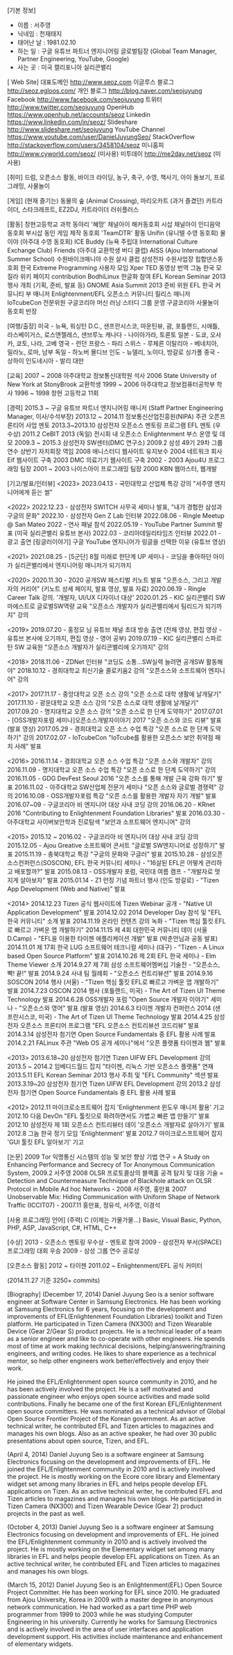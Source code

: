 [기본 정보]
- 이름 : 서주영
- 닉네임 : 천재태지
- 태어난 날 : 1981.02.10
- 하는 일 : 구글 유튜브 파트너 엔지니어링 글로벌팀장 (Global Team Manager, Partner Engineering, YouTube, Google)
- 사는 곳 : 미국 캘리포니아 실리콘밸리

[ Web Site]
대표도메인 http://www.seoz.com
이글루스 블로그 http://seoz.egloos.com/
개인 블로그 http://blog.naver.com/seojuyung
Facebook http://www.facebook.com/seojuyung
트위터 http://www.twitter.com/seojuyung
OpenHub https://www.openhub.net/accounts/seoz
Linkedin https://www.linkedin.com/in/seoz/
Slideshare http://www.slideshare.net/seojuyung
YouTube Channel https://www.youtube.com/user/DanielJuyungSeo/
StackOverflow http://stackoverflow.com/users/3458104/seoz
미니홈피 http://www.cyworld.com/seoz/ (미사용)
미투데이 http://me2day.net/seoz (미사용)

[취미]
드럼, 오픈소스 활동, 바이크 라이딩, 농구, 축구, 수영, 책사기, 아이 돌보기, 프로그래밍, 사물놀이

[게임]
(현재 즐기는) 동물의 숲 (Animal Crossing), 마리오카트
(과거 즐겼던) 카트라이더, 스타크래프트, EZ2DJ, 카트라이더 러쉬플러스

[활동]
창현고등학교 과학 동아리 '혜망'
채널아이 해커동호회 시삽
채널아이 인디음악동호회 부시삽
동인 게임 제작 동호회 'TeamDTR' 활동
Unifin (유니텔 수영 동호회)
물이야 (아주대 수영 동호회)
ICE Buddy (뉴욕 주립대 International Culture Exchange Club)
Friends (아주대 교환학생 버디 클럽)
AISS (Ajou International Summer School)
수원바이크매니아
수원 살사 클럽
삼성전자 수원사업장 힙합댄스동호회
한국 Extreme Programming 사용자 모임 Xper
TED 동영상 번역
그놈 한국
모질라 위키 페이지 contribution
BodhiLinux 한글화 참여
EFL Korean Seminar 2013 행사 개최 (기획, 준비, 발표 등)
GNOME Asia Summit 2013 준비 위원
EFL 한국 커뮤니티 부 매니저
Enlightenment/EFL 오픈소스 커뮤니티 릴리스 매니저
IoTcubeCon 전문위원
구글코리아 머신 러닝 스터디 그룹 운영
구글코리아 사물놀이 동호회 반장

[여행/출장]
미국 - 뉴욕, 워싱턴 D.C., 샌프란시스코, 마운틴뷰, 괌, 포틀랜드, 시애틀, 라스베이거스, 로스앤젤레스, 샌브루노
캐나다 - 나이아가라, 토론토
일본 - 도쿄, 오사카, 쿄토, 나라, 고베
영국 - 런던
프랑스 - 파리
스위스 - 루체른
이탈리아 - 베네치아, 밀라노, 로마, 남부
독일 - 하노버
몰디브
인도 - 뉴델리, 노이다, 방갈로
싱가폴
중국 - 상하이
인도네시아 - 발리
대만

[교육]
2007 ~ 2008 아주대학교 정보통신대학원 석사
2006 State University of New York at StonyBrook 교환학생
1999 ~ 2006 아주대학교 정보컴퓨터공학부 학사
1996 ~ 1998 창현 고등학교 11회

[경력]
2015.3 ~ 구글 유튜브 파트너 엔지니어링 매니저 (Staff Partner Engineering Manager, 이사/수석부장)
2013.12 ~ 2014.11 정보통신산업진흥원(NIPA) 주관 오픈프론티어 사업 멘토
2013.3~2013.10 삼성전자 오픈소스 멘토링 프로그램 EFL 멘토 (우수상)
2011.2 CeBIT 2013 (독일) 전시회 내 오픈소스 Enlightenment 부스 운영 및 데모
2009.3 ~ 2015.3 삼성전자 SW센터(DMC 연구소)
2009.2 삼성 49기 29차 그룹연수 상반기 자치회장 역임
2008 애니스터디 웹사이트 유지보수
2004 네트워크 회사 Eif 웹사이트 구축
2003 DMC 의료기기 웹사이트 구축
2002 - 2003 Ajou4U 프로그래밍 팀장
2001 ~ 2003 나이스아이 프로그래밍 팀장
2000 KBN 웹마스터, 웹개발


[기고/발표/인터뷰]
<2023>
2023.04.13 - 국민대학교 산업체 특강 강의 "서주영 엔지니어에게 듣는 썰"

<2022>
2022.12.23 - 삼성전자 SWITCH 사무국 세미나 발표, "내가 경험한 삼성과 구글의 문화"
2022.10 - 삼성전자 Gen Z Lab 인터뷰
2022.08.06 - Ringle Meetup @ San Mateo 2022 - 연사 패널 참석
2022.05.19 - YouTube Partner Summit 발표 (미국 실리콘밸리 유튜브 본사)
2022.03 - 코리아데일리타임즈 인터뷰
2022.01 - 광고 출연 [링글러이야기] 구글 YouTube 엔지니어가 링글을 선택한 이유 (유튜브 영상)

<2021>
2021.08.25 - [5군단] 8월  미래로 한단계 UP 세미나 - 코딩을 좋아하던 아이가 실리콘밸리에서 엔지니어링 매니저가 되기까지

<2020>
2020.11.30 - 2020 공개SW 페스티벌 키노트 발표 "오픈소스, 그리고 개발자의 커리어" (키노트 상세 페이지, 발표 영상, 발표 자료)
2020.06.19 - Ringle Career Talk 강의. '개발자, UI/UX 디자이너 대상'
2020.01.25 - KIC 실리콘밸리 SW마에스트로 글로벌SW역량 교육 "오픈소스 개발자가 실리콘밸리에서 팀리드가 되기까지" 강의

<2019>
2019.07.20 - 홍정모 님 유튜브 채널 초대 방송 출연 (전체 영상, 편집 영상 - 유튜브 본사에 오기까지, 편집 영상 - 영어 공부)
2019.07.19 - KIC 실리콘밸리 스파르탄 SW 교육원 "오픈소스 개발자가 실리콘밸리에 오기까지" 강의

<2018>
2018.11.06 - ZDNet 인터뷰 "코딩도 소통...SW실력 늘려면 공개SW 활동해야"
2018.10.12 - 경희대학교 최신기술 콜로키움2 강의 "오픈소스와 소프트웨어 엔지니어" 강의

<2017>
2017.11.17 - 중앙대학교 오픈 소스 강의 "오픈 소스로 대학 생활에 날개달기"
2017.11.10 - 광운대학교 오픈 소스 강의 "오픈 소스로 대학 생활에 날개달기"
2017.09.20 - 명지대학교 오픈 소스 강의 "오픈 소스로 한 단계 도약하기"
2017.07.01 - [OSS개발자포럼 세미나]오픈소스개발자이야기 2017 "오픈 소스와 코드 리뷰" 발표 (발표 영상)
2017.05.29 - 경희대학교 오픈 소스 수업 특강 "오픈 소스로 한 단계 도약하기" 강의
2017.02.07 - IoTcubeCon "IoTcube를 활용한 오픈소스 보안 취약점 패치 사례" 발표

<2016>
2016.11.14 - 경희대학교 오픈 소스 수업 특강 "오픈 소스와 개발자" 강의
2016.11.09 - 명지대학교 오픈 소스 수업 특강 "오픈 소스로 한 단계 도약하기" 강의
2016.11.05 - GDG DevFest Seoul 2016 "오픈 소스를 통해 개발 근육 강화 하기" 발표
2016.11.02 - 아주대학교 SW산업체 전문가 세미나 "오픈 소스와 글로벌 경쟁력" 강의
2016.10.08 - OSS개발자포럼 특강 "오픈 소스를 활용한 개발자 자기 개발" 발표
2016.07~09 - 구글코리아 비 엔지니어 대상 사내 코딩 강의
2016.06.20 - KRnet 2016 "Contributing to Enlightenment Foundation Libraries" 발표
2016.03.30 - 아주대학교 사이버보안학과 진로탐색 "보안과 소프트웨어 엔지니어" 강의

<2015>
2015.12 ~ 2016.02 - 구글코리아 비 엔지니어 대상 사내 코딩 강의
2015.12.05 - Ajou Greative 소프트웨어 콘서트 "글로벌 SW엔지니어로 성장하기" 발표
2015.11.19 - 충북대학교 특강 "구글의 문화와 구글러" 발표
2015.10.28 - 삼성오픈소스컨퍼런스(SOSCON), EFL 한국 커뮤니티 세미나 - "16살된 EFL은 어떻게 관리하고 배포할까?" 발표
2015.08.13 - OSS개발자 포럼, 국민대 여름 캠프 - "개발자로 멋지게 살아보자" 발표
2015.01.14 - Z1 런칭 기념 파트너 행사 (인도 방갈로) - "Tizen App Development (Web and Native)" 발표

<2014>
2014.12.23 Tizen 공식 웹사이트에 Tizen Webinar 공개 - "Native UI Application Development" 발표
2014.12.02 2014 Developer Day 참석 및 "EFL 한국 커뮤니티" 소개 발표
2014.11.19 온라인 컨텐츠 강의 녹화 - "Tizen 핵심 툴킷 EFL로 빠르고 가벼운 앱 개발하기"
2014.11.15 제 4회 대한민국 커뮤니티 데이 (서울 D.Camp) - "EFL을 이용한 타이젠 애플리케이션 개발" 발표 (박춘언님과 공동 발표)
2014.11.01 제 17회 한국 LUG 소프트웨어 테크니컬 세미나 (대구) - "Tizen - A Linux based Open Source Platform" 발표
2014.10.26 제 2회 EFL 한국 세미나 - Elm Theme Viewer 소개
2014.9.27 제 7회 삼성 소프트웨어멤버십 기술전 - "오픈소스, 빡! 끝!" 발표
2014.9.24 사내 팀 월례회 - "오픈소스 컨트리뷰션" 발표
2014.9.16 SOSCON 2014 행사 (서울) - "Tizen 핵심 툴킷 EFL로 빠르고 가벼운 앱 개발하기" 발표
2014.7.23 OSCON 2014 행사 (포틀랜드, 미국) - The Art of Tizen UI Theme Technology 발표
2014.6.28 OSS개발자 포럼 "Open Source 개발자 이야기" 세미나 - "오픈소스와 영어" 발표 (발표 영상)
2014.6.3 타이젠 개발자 컨퍼런스 2014 (샌프란시스코, 미국) - The Art of Tizen UI Theme Technology 발표
2014.4.25 삼성전자 오픈소스 프론티어 프로그램 "EFL 오픈소스 컨트리뷰션 코드리뷰" 발표
2014.3.14 삼성전자 첨기연 Open Source Fundamentals 중 EFL 활용 사례 발표
2014.2.21 FALinux 주관 "Web OS 공개 세미나"에서 "오픈 플랫폼 타이젠과 웹" 발표

<2013>
2013.6.18~20 삼성전자 첨기연 Tizen UIFW EFL Development 강의
2013.5 ~ 2014.2 임베디드월드 잡지 "타이젠, 리눅스 기반 오픈소스 플랫폼" 연재
2013.5.11 EFL Korean Seminar 2013 행사 주최 및 "EFL Community" 섹션 발표
2013.3.19~20 삼성전자 첨기연 Tizen UIFW EFL Development 강의
2013.2 삼성전자 첨기연 Open Source Fundamentals 중 EFL 활용 사례 발표

<2012>
2012.11 마이크로소프트웨어 잡지 'Enlightenment 윈도우 매니저 활용' 기고
2012.10 다음 DevOn "EFL 툴킷으로 화려하면서도 가볍고 빠른 앱 만들기" 발표
2012.10 삼성전자 제 1회 오픈소스 컨트리뷰터 데이 '오픈소스 개발자로 살아가기' 발표
2012.8 그놈 한국 정기 모임 'Enlightenment' 발표
2012.7 마이크로스프트웨어 잡지 'GUI 툴킷 EFL 알아보기' 기고

[논문]
2009 Tor 익명통신 시스템의 성능 및 보안 향상 기법 연구 = A Study on Enhancing Performance and Secrecy of Tor Anonymous Communication System, 2009.2 서주영
2008 OLSR 프로토콜상의 블랙홀 공격 탐지 및 대응 기술 = Detection and Countermeasure Technique of Blackhole attack on OLSR Protocol in Mobile Ad hoc Networks - 2008 서주영, 홍만표
2007 Unobservable Mix: Hiding Communication with Uniform Shape of Network Traffic (ICCIT07) - 2007.11 홍만표, 정유석, 서주영, 이경석

[사용 프로그래밍 언어]
(주력) C
(이제는 가물가물...) Basic, Visual Basic, Python, PHP, ASP, JavaScript, C#, HTML, C++

[수상]
2013 - 오픈소스 멘토링 우수상 - 멘토로 참여
2009 - 삼성전자 부서(SPACE) 프로그래밍 대회 우승
2009 - 삼성 그룹 연수 공로상

[오픈소스 활동]
2012 ~ 타이젠
2011.02 ~ Enlightenment/EFL 공식 커미터

(2014.11.27 기준 3250+ commits)

[Biography]
(December 17, 2014)
Daniel Juyung Seo is a senior software engineer at Software Center in Samsung Electronics. He has been working at Samsung Electronics for 6 years, focusing on the development and improvements of EFL(Enlightenment Foundation Libraries) toolkit and Tizen platform. He participated in Tizen Camera (NX300) and Tizen Wearable Device (Gear 2/Gear S) product projects.
He is a technical leader of a team as a senior engineer and like to co-operate with other engineers. He spends most of time at work making technical decisions, helping/answering/training engineers, and writing codes. He likes to share experience as a technical mentor, so help other engineers work better/effectively and enjoy their work.

He joined the EFL/Enlightenment open source community in 2010, and he has been actively involved the project. He is a self motivated and passionate engineer who enjoys open source activities and made solid contributions. Finally he became one of the first Korean EFL/Enlightenment open source committers. He was nominated as a technical advisor of Global Open Source Frontier Project of the Korean government. As an active technical writer, he contributed EFL and Tizen articles to magazines and manages his own blogs. Also as an active speaker, he had over 30 public presentations about open source, Tizen, and EFL.

(April 4, 2014)
Daniel Juyung Seo is a software engineer at Samsung Electronics focusing on the development and improvements of EFL. He joined the EFL/Enlightenment community in 2010 and is actively involved the project. He is mostly working on the Ecore core library and Elementary widget set among many libraries in EFL and helps people develop EFL applications on Tizen. As an active technical writer, he contributed EFL and Tizen articles to magazines and manages his own blogs. He participated in Tizen Camera (NX300) and Tizen Wearable Device (Gear 2) product projects in the past as well.

(October 4, 2013)
Daniel Juyung Seo is a software engineer at Samsung Electronics focusing on development and improvements of EFL. He joined the EFL/Enlightenment community in 2010 and is actively involved the project. He is mostly working on the Elementary widget set among many libraries in EFL and helps people develop EFL applications on Tizen. As an active technical writer, he contributed EFL and Tizen articles to magazines and manages his own blogs.

(March 15, 2012)
Daniel Juyung Seo is an Enlightenment(EFL) Open Source Project Committer. He has been working for EFL since 2010. He graduated from Ajou University, Korea in 2009 with a master degree in anonymous network communication. He had worked as a part time PHP web programmer from 1999 to 2003 while he was studying Computer Engineering in his university. Currently he works for Samsung Electronics and is actively involved in the area of user interfaces and application development support. His activities include maintenance and enhancement of  elementary widgets.
